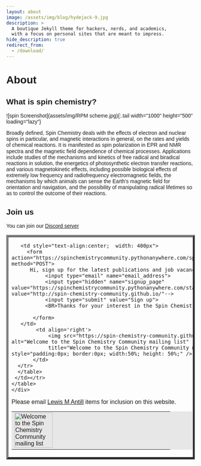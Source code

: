 ```yaml
---
layout: about
image: /assets/img/blog/hydejack-9.jpg
description: >
  A boutique Jekyll theme for hackers, nerds, and academics,
  with a focus on personal sites that are meant to impress.
hide_description: true
redirect_from:
  - /download/
---
```


# About

<!--author-->

## What is spin chemistry?

![spin Screenshot](assets/img/RPM scheme.jpg){:.tail width="1000" height="500" loading="lazy"}

Broadly defined, Spin Chemistry deals with the effects of 
electron and nuclear spins in particular, and magnetic 
interactions in general, on the rates and yields of chemical 
reactions. It is manifested as spin polarization in EPR and 
NMR spectra and the magnetic field dependence of chemical 
processes. Applications include studies of the mechanisms 
and kinetics of free radical and biradical reactions in 
solution, the energetics of photosynthetic electron transfer 
reactions, and various magnetokinetic effects, including 
possible biological effects of extremely low frequency 
and radiofrequency electromagnetic fields, the mechanisms 
by which animals can sense the Earth’s magnetic field for 
orientation and navigation, and the possibility of 
manipulating radical lifetimes so as to control the 
outcome of their reactions.

## Join us

You can join our [Discord server](https://discord.io/spin-chemistry-community/)

 <style>
 @media only screen and (max-width: 40em) {
        thead th:not(:first-child) {
            display: none;
        }

        td, th {
            display: block;
        }

        td[data-th]:before  {
            content: attr(data-th);
            }
        }


         body {font-family:arial;
          line-height:1.15;}

         input[type=email], select {
            width: 100%;
            padding: 12px 20px;
            margin: 8px 0;
            display: inline-block;
            border: 1px solid #ccc;
            border-radius: 4px;
            box-sizing: border-box;}

         input[type=submit] {
            width: 50%;
            background-color: #008CBA;
            color: white;
            padding: 14px 20px;
            margin: 8px 0;
            border: none;
            border-radius: 4px;
            cursor: pointer;}
    </style>

<div class="container">
    <table border='5'>
     <tr><td>
      <table border='0' bgcolor="#e7e7e7">
       <tr>
        <td >
        <img src="https://spin-chemistry-community.github.io/assets/img/spin2.jpg"
        alt="Welcome to the Spin Chemistry Community mailing list" title="Welcome to the Spin Chemistry Community mailing list"
        style="padding:0px; border:0px; width:50%; height: 50%;" />
       </td>

       <td style="text-align:center;  width: 400px">
         <form action="https://spinchemistrycommunity.pythonanywhere.com/spinchemistrycommunity_signup" method="POST">
          Hi, sign up for the latest publications and job vacancies:
               <input type="email" name="email_address">
               <input type="hidden" name="signup_page" value="https://spinchemistrycommunity.pythonanywhere.com/static/thanks.html" /> <!--value="http://spin-chemistry-community.github.io/"-->
               <input type="submit" value="Sign up">
               <BR>Thanks for your interest in the Spin Chemistry Community

           </form>
       </td>
            <td align='right'>
                <img src="https://spin-chemistry-community.github.io/assets/img/spin2.jpg" alt="Welcome to the Spin Chemistry Community mailing list"
                title="Welcome to the Spin Chemistry Community mailing list" style="padding:0px; border:0px; width:50%; height: 50%;" />
           </td>
      </tr>
      </table>
     </td></tr>
    </table>
    </div>

Please email [Lewis M Antill](mailto:lewismantill@gmail.com) items for inclusion on this website.
